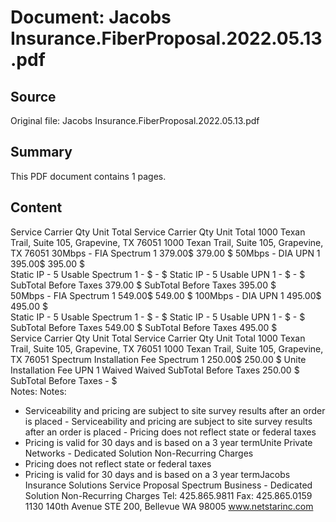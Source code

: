 # Document: Jacobs Insurance.FiberProposal.2022.05.13.pdf

## Source
Original file: Jacobs Insurance.FiberProposal.2022.05.13.pdf

## Summary
This PDF document contains 1 pages.

## Content
Service Carrier Qty Unit Total Service Carrier Qty Unit Total
1000 Texan Trail, Suite 105, Grapevine, TX 76051 1000 Texan Trail, Suite 105, Grapevine, TX 76051
30Mbps - FIA Spectrum 1 379.00$   379.00 $         50Mbps - DIA UPN 1 395.00$   395.00 $         
Static IP - 5 Usable Spectrum 1 - $          - $               Static IP - 5 Usable UPN 1 - $          - $               
SubTotal Before Taxes 379.00 $       SubTotal Before Taxes 395.00 $       
50Mbps - FIA Spectrum 1 549.00$   549.00 $         100Mbps - DIA UPN 1 495.00$   495.00 $         
Static IP - 5 Usable Spectrum 1 - $          - $               Static IP - 5 Usable UPN 1 - $          - $               
SubTotal Before Taxes 549.00 $       SubTotal Before Taxes 495.00 $       
Service Carrier Qty Unit Total Service Carrier Qty Unit Total
1000 Texan Trail, Suite 105, Grapevine, TX 76051 1000 Texan Trail, Suite 105, Grapevine, TX 76051
Spectrum Installation Fee Spectrum 1 250.00$   250.00 $         Unite Installation Fee UPN 1 Waived Waived
SubTotal Before Taxes 250.00 $       SubTotal Before Taxes - $               
Notes: Notes:
 - Serviceability and pricing are subject to site survey results after an order is placed  - Serviceability and pricing are subject to site survey results after an order is placed  - Pricing does not reflect state or federal taxes
 - Pricing is valid for 30 days and is based on a 3 year termUnite Private Networks - Dedicated Solution
Non-Recurring Charges
 - Pricing does not reflect state or federal taxes
 - Pricing is valid for 30 days and is based on a 3 year termJacobs Insurance Solutions
Service Proposal
Spectrum Business - Dedicated Solution
Non-Recurring Charges
Tel: 425.865.9811     Fax:  425.865.0159    1130 140th Avenue STE 200, Bellevue WA 98005
www.netstarinc.com


